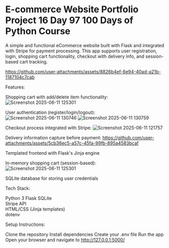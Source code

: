 # E-commerce Website Portfolio Project 16 Day 97 100 Days of Python Course
A simple and functional eCommerce website built with Flask and integrated with Stripe for payment processing. This app supports user registration, login, shopping cart functionality, checkout with delivery info, and session-based cart tracking.

https://github.com/user-attachments/assets/8826b4ef-6e94-40ad-a21b-1187104c7cab

 Features:

 Shopping cart with add/delete item functionality:
 ![Screenshot 2025-06-11 125301](https://github.com/user-attachments/assets/2c0ef090-c107-460c-80ff-f59742eac89a)


 User authentication (register/login/logout):
 ![Screenshot 2025-06-11 130746](https://github.com/user-attachments/assets/0240eb70-906e-452c-bf6f-1570bfa67f25)
 ![Screenshot 2025-06-11 130759](https://github.com/user-attachments/assets/72684983-bc9a-4042-83d3-2e5d720e1c57)


 Checkout process integrated with Stripe:
 ![Screenshot 2025-06-11 121757](https://github.com/user-attachments/assets/99d04cd8-6755-4b45-bcf7-7cf23ca8b76d)


 Delivery information capture before payment:
 https://github.com/user-attachments/assets/5cb36ec5-a57c-45fa-99fb-895a4583bcaf


 Templated frontend with Flask's Jinja engine

 
 In-memory shopping cart (session-based):
 ![Screenshot 2025-06-11 125301](https://github.com/user-attachments/assets/15964ded-0f19-40f7-ba74-0d3de652a519)


 SQLite database for storing user credentials


 Tech Stack:
 
 Python 3
 Flask
 SQLite  
 Stripe API  
 HTML/CSS (Jinja templates)  
 dotenv


Setup Instructions:

Clone the repository
Install dependencies
Create your .env file
Run the app
Open your browser and navigate to http://127.0.0.1:5000/


